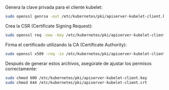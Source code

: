 Genera la clave privada para el cliente kubelet:

```bash
sudo openssl genrsa -out /etc/kubernetes/pki/apiserver-kubelet-client.key 2048
```

Crea la CSR (Certificate Signing Request):

```bash
sudo openssl req -new -key /etc/kubernetes/pki/apiserver-kubelet-client.key -out /etc/kubernetes/pki/apiserver-kubelet-client.csr -subj="/CN=apiserver-kubelet-client"
```

Firma el certificado utilizando la CA (Certificate Authority):

```bash
sudo openssl x509 -req -in /etc/kubernetes/pki/apiserver-kubelet-client.csr -CA /etc/kubernetes/pki/ca.crt -CAkey /etc/kubernetes/pki/ca.key -CAcreateserial -out /etc/kubernetes/pki/apiserver-kubelet-client.crt -days 365
```

Después de generar estos archivos, asegúrate de ajustar los permisos correctamente:

```bash
sudo chmod 600 /etc/kubernetes/pki/apiserver-kubelet-client.key
sudo chmod 644 /etc/kubernetes/pki/apiserver-kubelet-client.crt
```